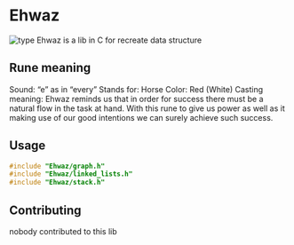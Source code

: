 # Ehwaz

![type](https://img.shields.io/badge/type-data%20structure-red)
Ehwaz is a lib in C for recreate data structure

## Rune meaning

Sound: “e” as in “every”
Stands for: Horse
Color: Red (White)
Casting meaning: Ehwaz reminds us that in order for success there must be a natural flow in the task at hand. With this rune to give us power as well as it making use of our good intentions we can surely achieve such success.

## Usage

```C
#include "Ehwaz/graph.h"
#include "Ehwaz/linked_lists.h"
#include "Ehwaz/stack.h"

```

## Contributing

nobody contributed to this lib
